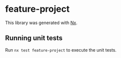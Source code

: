 # feature-project

This library was generated with [Nx](https://nx.dev).

## Running unit tests

Run `nx test feature-project` to execute the unit tests.
